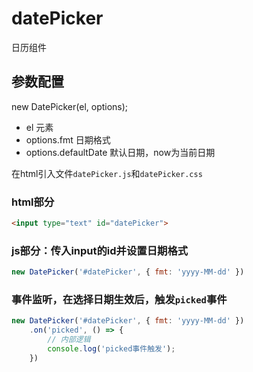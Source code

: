 # datePicker
日历组件

## 参数配置
new DatePicker(el, options);
+ el 元素
+ options.fmt 日期格式
+ options.defaultDate 默认日期，now为当前日期

在html引入文件`datePicker.js`和`datePicker.css`
### html部分
```html
<input type="text" id="datePicker">
```

### js部分：传入input的id并设置日期格式
```javascript
new DatePicker('#datePicker', { fmt: 'yyyy-MM-dd' })
```

### 事件监听，在选择日期生效后，触发`picked`事件
```javascript
new DatePicker('#datePicker', { fmt: 'yyyy-MM-dd' })
	.on('picked', () => {
		// 内部逻辑
		console.log('picked事件触发');
	})
```